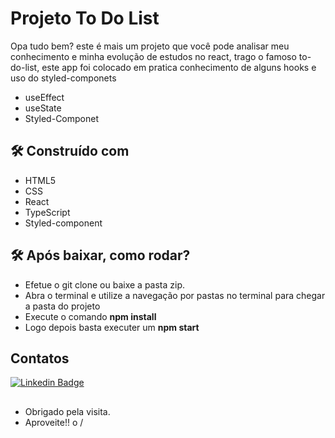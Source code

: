 # Projeto To Do List

Opa tudo bem? este é mais um projeto que você pode analisar meu conhecimento e minha evolução de estudos no react, trago o famoso to-do-list, este app foi colocado em pratica conhecimento de alguns hooks e uso do styled-componets
* useEffect
* useState
* Styled-Componet

## 🛠️ Construído com
* HTML5
* CSS
* React
* TypeScript
* Styled-component

## 🛠️ Após baixar, como rodar?
* Efetue o git clone ou baixe a pasta zip.
* Abra o  terminal e utilize a navegação por pastas no terminal para chegar a pasta do projeto
* Execute o comando **npm install**
* Logo depois basta executer um **npm start**  

## Contatos
[![Linkedin Badge](https://img.shields.io/badge/-LinkedIn-blue?style=flat-square&logo=Linkedin&logoColor=white&link=https://www.linkedin.com/in/caio-souza-07754415b/)]( https://www.linkedin.com/in/caio-souza-07754415b/)
## 
- Obrigado pela visita.
- Aproveite!! o /
